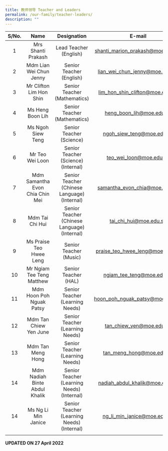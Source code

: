 ```yaml
---
title: 教师领导 Teacher and Leaders
permalink: /our-family/teacher-leaders/
description: ""
---
```


| S/No. | Name | Designation | E-mail |
|:---:|:---:|:---:|:---:|
| 1 | Mrs Shanti Prakash  | Lead Teacher (English) | shanti_marion_prakash@moe.edu.sg |
| 2 | Mdm Lian Wei Chun Jenny  | Senior Teacher (English) | lian_wei_chun_jenny@moe.edu.sg |
| 3 | Mr Clifton Lim Hon Shin | Senior Teacher (Mathematics) | lim_hon_shin_clifton@moe.edu.sg |
| 4 | Ms Heng Boon Lih | Senior Teacher (Mathematics) | heng_boon_lih@moe.edu.sg |
| 5 | Ms Ngoh Siew Teng  | Senior Teacher (Science) | ngoh_siew_teng@moe.edu.sg |
| 6 | Mr Teo Wei Loon | Senior Teacher (Science) (Internal) | teo_wei_loon@moe.edu.sg |
| 7 | Mdm Samantha Evon Chia Chin Mei | Senior Teacher (Chinese Language) (Internal) | samantha_evon_chia@moe.edu.sg  |
| 8 | Mdm Tai Chi Hui | Senior Teacher (Chinese Language) (Internal) | tai_chi_hui@moe.edu.sg  |
| 9 | Ms Praise Teo Hwee Leng | Senior Teacher (Music) | praise_teo_hwee_leng@moe.edu.sg  |
| 10 | Mr Ngiam Tee Teng Matthew | Senior Teacher (HAL) | ngiam_tee_teng@moe.edu.sg |
| 11 | Mdm Hoon Poh Nguak Patsy  | Senior Teacher (Learning Needs) | hoon_poh_nguak_patsy@moe.edu.sg |
| 12 | Mdm Tan Chiew Yen June  | Senior Teacher (Learning Needs)  | tan_chiew_yen@moe.edu.sg |
| 13 | Mdm Tan Meng Hong | Senior Teacher (Learning Needs) | tan_meng_hong@moe.edu.sg |
| 14 | Mdm Nadiah Binte Abdul Khalik | Senior Teacher (Learning Needs) (Internal) | nadiah_abdul_khalik@moe.edu.sg |
| 14 | Ms Ng Li Min Janice | Senior Teacher (Learning Needs) (Internal) | ng_li_min_janice@moe.edu.sg |
| | | | |

**UPDATED ON 27 April 2022**